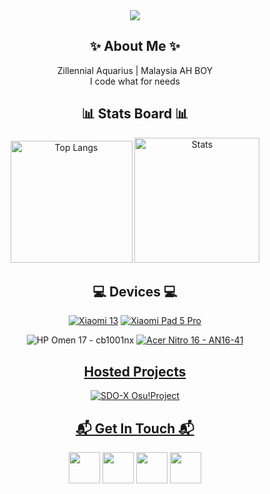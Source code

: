 <div align="center">
  <img src="https://capsule-render.vercel.app/api?text=Greetings%20Stranger!&fontSize=36&&desc=陌生人你好呀~!&descSize=16&animation=twinkling&type=blur&color=gradient&height=292"/></p>
  <h2>✨ About Me ✨</h2>
    Zillennial Aquarius | Malaysia AH BOY <br/>
    I code what for needs
  
  <h2>📊 Stats Board 📊</h2>
    <img src="https://github-readme-stats.vercel.app/api/top-langs/?username=TatshSiow&layout=donut&theme=tokyonight" alt="Top Langs" height="195"/>
    <img src="https://github-readme-stats.vercel.app/api?username=TatshSiow&show_icons=true&theme=tokyonight" alt="Stats" height="200"/>


  <h2>💻 Devices 💻</h2>
  
  [![Xiaomi 13](https://img.shields.io/badge/Xiaomi-Xiaomi_13-FF6900?style=for-the-badge&logo=Xiaomi&logoColor=FF6900)](https://www.gsmarena.com/xiaomi_13-12013.php)
  [![Xiaomi Pad 5 Pro](https://img.shields.io/badge/Xiaomi-Xiaomi_Pad_5_Pro-FF6900?style=for-the-badge&logo=Xiaomi&logoColor=FF6900)](https://www.gsmarena.com/xiaomi_pad_5_pro-11043.php)
  
  ![HP Omen 17 - cb1001nx](https://img.shields.io/badge/HP_Omen_17-cb1001nx-0096D6?style=for-the-badge&logo=HP&logoColor=0096D6)
  [![Acer Nitro 16 - AN16-41](https://img.shields.io/badge/Nitro_16-AN_16_41-83B81A?style=for-the-badge&logo=Acer&logoColor=83B81A)](https://store.acer.com/en-gb/acer-acer-nitro-16-gaming-laptop-an16-41-black-nh-qkdek-005)

  <h2><a href="https://sites.google.com/view/sdo-x-global-fansite/downloads/fanmade-games/sdo-x-osu-project">Hosted Projects</a></h2>
  
  <a href="https://sites.google.com/view/sdo-x-global-fansite/downloads/fanmade-games/sdo-x-osu-project">![SDO-X Osu!Project](https://github.com/user-attachments/assets/e51afa64-869b-48aa-a39d-fff71bfab467)</h2>


    
  <h2>📬 Get In Touch 📬</h2>
  <p align="center">
    <a href="https://www.instagram.com/tatsh.siow/" ><img height="50" src="https://www.vectorlogo.zone/logos/instagram/instagram-tile.svg"/></a>
    <a href="https://www.youtube.com/@tatshsiow/" ><img height="50" src="https://www.vectorlogo.zone/logos/youtube/youtube-tile.svg"/></a>
    <a href="https://discord.com/users/tatsh.siow" ><img height="50" src="https://www.vectorlogo.zone/logos/discord/discord-tile.svg"/></a>
    <a href="https://t.me/TatshSecretCave" ><img height="50" src="https://www.vectorlogo.zone/logos/telegram/telegram-tile.svg"/></a>
  </p>
</div>
